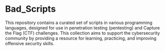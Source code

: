 # Bad_Scripts
This repository contains a curated set of scripts in various programming languages, designed for use in penetration testing (pentesting) and Capture the Flag (CTF) challenges. This collection aims to support the cybersecurity community by providing a resource for learning, practicing, and improving offensive security skills.
